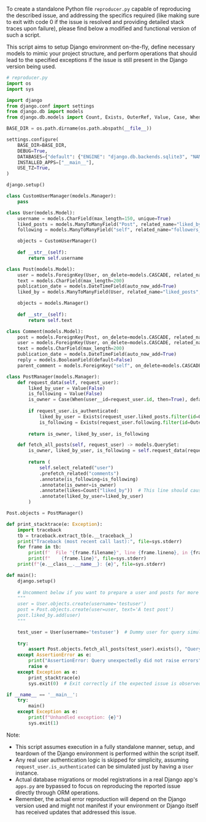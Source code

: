 To create a standalone Python file `reproducer.py` capable of reproducing the described issue, and addressing the specifics required (like making sure to exit with code 0 if the issue is resolved and providing detailed stack traces upon failure), please find below a modified and functional version of such a script. 

This script aims to setup Django environment on-the-fly, define necessary models to mimic your project structure, and perform operations that should lead to the specified exceptions if the issue is still present in the Django version being used.

```python
# reproducer.py
import os
import sys

import django
from django.conf import settings
from django.db import models
from django.db.models import Count, Exists, OuterRef, Value, Case, When

BASE_DIR = os.path.dirname(os.path.abspath(__file__))

settings.configure(
    BASE_DIR=BASE_DIR,
    DEBUG=True,
    DATABASES={"default": {"ENGINE": "django.db.backends.sqlite3", "NAME": ":memory:"}},
    INSTALLED_APPS=["__main__"],
    USE_TZ=True,
)

django.setup()

class CustomUserManager(models.Manager):
    pass

class User(models.Model):
    username = models.CharField(max_length=150, unique=True)
    liked_posts = models.ManyToManyField("Post", related_name="liked_by_backref")
    following = models.ManyToManyField("self", related_name="followers_backref", symmetrical=False)

    objects = CustomUserManager()
    
    def __str__(self):
        return self.username

class Post(models.Model):
    user = models.ForeignKey(User, on_delete=models.CASCADE, related_name="posts")
    text = models.CharField(max_length=200)
    publication_date = models.DateTimeField(auto_now_add=True)
    liked_by = models.ManyToManyField(User, related_name="liked_posts", blank=True)

    objects = models.Manager()
    
    def __str__(self):
        return self.text

class Comment(models.Model):
    post = models.ForeignKey(Post, on_delete=models.CASCADE, related_name="comments")
    user = models.ForeignKey(User, on_delete=models.CASCADE, related_name="comments")
    text = models.CharField(max_length=200)
    publication_date = models.DateTimeField(auto_now_add=True)
    reply = models.BooleanField(default=False)
    parent_comment = models.ForeignKey("self", on_delete=models.CASCADE, null=True, blank=True, related_name="replies")

class PostManager(models.Manager):
    def request_data(self, request_user):
        liked_by_user = Value(False)
        is_following = Value(False)
        is_owner = Case(When(user__id=request_user.id, then=True), default=False)
        
        if request_user.is_authenticated:
            liked_by_user = Exists(request_user.liked_posts.filter(id=OuterRef("id")))
            is_following = Exists(request_user.following.filter(id=OuterRef("user__id")))
        
        return is_owner, liked_by_user, is_following

    def fetch_all_posts(self, request_user) -> models.QuerySet:
        is_owner, liked_by_user, is_following = self.request_data(request_user)
        
        return (
            self.select_related("user")
            .prefetch_related("comments")
            .annotate(is_following=is_following)
            .annotate(is_owner=is_owner)
            .annotate(likes=Count("liked_by"))  # This line should cause the issue
            .annotate(liked_by_user=liked_by_user)
        )

Post.objects = PostManager()

def print_stacktrace(e: Exception):
    import traceback
    tb = traceback.extract_tb(e.__traceback__)
    print("Traceback (most recent call last):", file=sys.stderr)
    for frame in tb:
        print(f'  File "{frame.filename}", line {frame.lineno}, in {frame.name}', file=sys.stderr)
        print(f"    {frame.line}", file=sys.stderr)
    print(f"{e.__class__.__name__}: {e}", file=sys.stderr)

def main():
    django.setup()
    
    # Uncomment below if you want to prepare a user and posts for more comprehensive testing
    """
    user = User.objects.create(username='testuser')
    post = Post.objects.create(user=user, text='A test post')
    post.liked_by.add(user)
    """

    test_user = User(username='testuser')  # Dummy user for query simulation
    
    try:
        assert Post.objects.fetch_all_posts(test_user).exists(), "Query did not raise an error as expected"
    except AssertionError as e:
        print("AssertionError: Query unexpectedly did not raise errors")
        raise e
    except Exception as e:
        print_stacktrace(e)
        sys.exit(0)  # Exit correctly if the expected issue is observed

if __name__ == '__main__':
    try:
        main()
    except Exception as e:
        print(f"Unhandled exception: {e}")
        sys.exit(1)
```

Note:
- This script assumes execution in a fully standalone manner, setup, and teardown of the Django environment is performed within the script itself.
- Any real user authentication logic is skipped for simplicity, assuming `request_user.is_authenticated` can be simulated just by having a `User` instance.
- Actual database migrations or model registrations in a real Django app's `apps.py` are bypassed to focus on reproducing the reported issue directly through ORM operations.
- Remember, the actual error reproduction will depend on the Django version used and might not manifest if your environment or Django itself has received updates that addressed this issue.